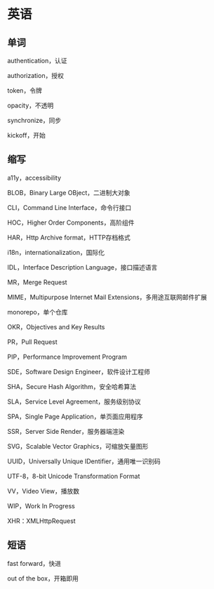 # 英语

## 单词

authentication，认证

authorization，授权

token，令牌

opacity，不透明

synchronize，同步

kickoff，开始

## 缩写

a11y，accessibility

BLOB，Binary Large OBject，二进制大对象

CLI，Command Line Interface，命令行接口

HOC，Higher Order Components，高阶组件

HAR，Http Archive format，HTTP存档格式

i18n，internationalization，国际化

IDL，Interface Description Language，接口描述语言

MR，Merge Request

MIME，Multipurpose Internet Mail Extensions，多用途互联网邮件扩展

monorepo，单个仓库

OKR，Objectives and Key Results

PR，Pull Request

PIP，Performance Improvement Program

SDE，Software Design Engineer，软件设计工程师

SHA，Secure Hash Algorithm，安全哈希算法

SLA，Service Level Agreement，服务级别协议

SPA，Single Page Application，单页面应用程序

SSR，Server Side Render，服务器端渲染

SVG，Scalable Vector Graphics，可缩放矢量图形

UUID，Universally Unique IDentifier，通用唯一识别码

UTF-8，8-bit Unicode Transformation Format

VV，Video View，播放数

WIP，Work In Progress

XHR：XMLHttpRequest

## 短语

fast forward，快进

out of the box，开箱即用

